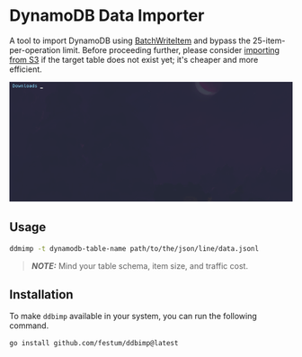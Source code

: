 # DynamoDB Data Importer

A tool to import DynamoDB using [BatchWriteItem](https://docs.aws.amazon.com/amazondynamodb/latest/APIReference/API_BatchWriteItem.html) and bypass the 25-item-per-operation limit. Before proceeding further, please consider [importing from S3](https://docs.aws.amazon.com/amazondynamodb/latest/developerguide/S3DataImport.HowItWorks.html) if the target table does not exist yet; it's cheaper and more efficient.

![Demo](./docs/assets/images/demo.gif)

## Usage

```sh
ddmimp -t dynamodb-table-name path/to/the/json/line/data.jsonl
```

> **_NOTE:_** Mind your table schema, item size, and traffic cost.

## Installation

To make `ddbimp` available in your system, you can run the following command.

```sh
go install github.com/festum/ddbimp@latest
```
